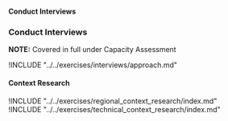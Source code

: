 
#### Conduct Interviews

<div class="boxtext">
<h3>Conduct Interviews</h3>

**NOTE:** Covered in full under Capacity Assessment

!INCLUDE "../../exercises/interviews/approach.md"
</div>

#### Context Research

<div class="boxtext">
!INCLUDE "../../exercises/regional_context_research/index.md"
</div>

<div class="boxtext">
!INCLUDE "../../exercises/technical_context_research/index.md"
</div>
